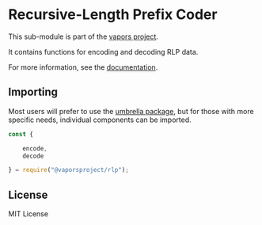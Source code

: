 Recursive-Length Prefix Coder
=============================

This sub-module is part of the [vapors project](https://github.com/vaporsjs/vapors.js).

It contains functions for encoding and decoding RLP data.

For more information, see the [documentation](https://docs.vapors.io/v5/api/utils/encoding/#rlp--methods).


Importing
---------

Most users will prefer to use the [umbrella package](https://www.npmjs.com/package/vapors),
but for those with more specific needs, individual components can be imported.

```javascript
const {

    encode,
    decode

} = require("@vaporsproject/rlp");
```


License
-------

MIT License
